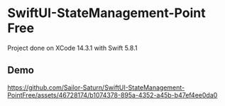 # SwiftUI-StateManagement-Point Free

Project done on XCode 14.3.1 with Swift 5.8.1

## Demo

https://github.com/Sailor-Saturn/SwiftUI-StateManagement-PointFree/assets/46728174/b1074378-895a-4352-a45b-b47ef4ee0da0
